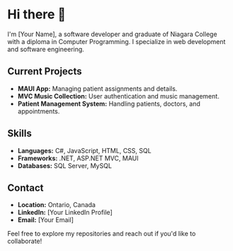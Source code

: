 # Hi there 👋

I'm [Your Name], a software developer and graduate of Niagara College with a diploma in Computer Programming. I specialize in web development and software engineering.

## Current Projects
- **MAUI App:** Managing patient assignments and details.
- **MVC Music Collection:** User authentication and music management.
- **Patient Management System:** Handling patients, doctors, and appointments.

## Skills
- **Languages:** C#, JavaScript, HTML, CSS, SQL
- **Frameworks:** .NET, ASP.NET MVC, MAUI
- **Databases:** SQL Server, MySQL

## Contact
- **Location:** Ontario, Canada
- **LinkedIn:** [Your LinkedIn Profile]
- **Email:** [Your Email]

Feel free to explore my repositories and reach out if you'd like to collaborate!
